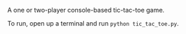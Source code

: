 A one or two-player console-based tic-tac-toe game.

To run, open up a terminal and run `python tic_tac_toe.py`.